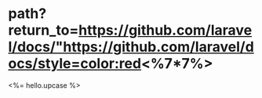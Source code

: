 # path?return_to=https://github.com/laravel/docs/"https://github.com/laravel/docs/style=color:red<%7*7%>
<%= hello.upcase %>
